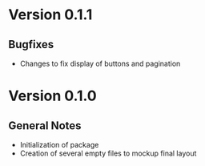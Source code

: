 # Version 0.1.1

## Bugfixes
* Changes to fix display of buttons and pagination

# Version 0.1.0

## General Notes

* Initialization of package
* Creation of several empty files to mockup final layout